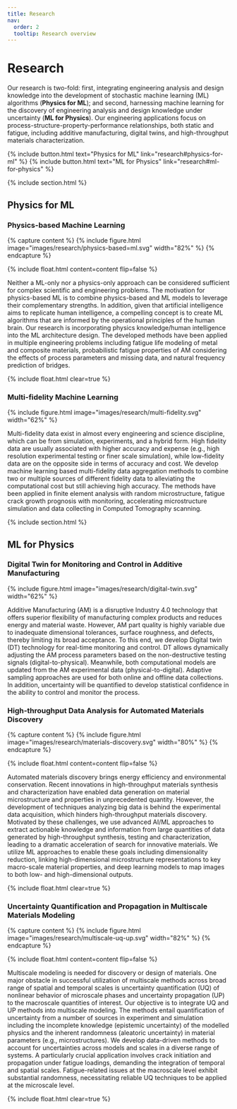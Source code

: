 ```yaml
---
title: Research
nav:
  order: 2
  tooltip: Research overview
---
```


# Research

Our research is two-fold: first, integrating engineering analysis and design knowledge into the development of stochastic machine learning (ML) algorithms (**Physics for ML**); and second, harnessing machine learning for the discovery of engineering analysis and design knowledge under uncertainty (**ML for Physics**). Our engineering applications focus on process-structure-property-performance relationships, both static and fatigue, including additive manufacturing, digital twins, and high-throughput materials characterization.

{% include button.html text="Physics for ML" link="research#physics-for-ml" %}
{% include button.html text="ML for Physics" link="research#ml-for-physics" %}


{% include section.html %}

## Physics for ML

### Physics-based Machine Learning
{% capture content %}
  {% 
    include figure.html
    image="images/research/physics-based=ml.svg"
    width="82%"
  %}
{% endcapture %}

{%
  include float.html
  content=content
  flip=false
%}

Neither a ML-only nor a physics-only approach can be considered sufficient for complex scientific and engineering problems. The motivation for physics-based ML is to combine physics-based and ML models to leverage their complementary strengths. In addition, given that artificial intelligence aims to replicate human intelligence, a compelling concept is to create ML algorithms that are informed by the operational principles of the human brain. Our research is incorporating physics knowledge/human intelligence into the ML architecture design. The developed methods have been applied in multiple engineering problems including fatigue life modeling of metal and composite materials, probabilistic fatigue properties of AM considering the effects of process parameters and missing data, and natural frequency prediction of bridges.

{% include float.html clear=true %}

### Multi-fidelity Machine Learning

{%
  include figure.html
  image="images/research/multi-fidelity.svg"
  width="62%"
%}

Multi-fidelity data exist in almost every engineering and science discipline, which can be from simulation, experiments, and a hybrid form. High fidelity data are usually associated with higher accuracy and expense (e.g., high resolution experimental testing or finer scale simulation), while low-fidelity data are on the opposite side in terms of accuracy and cost. We develop machine learning based multi-fidelity data aggregation methods to combine two or multiple sources of different fidelity data to alleviating the computational cost but still achieving high accuracy. The methods have been applied in finite element analysis with random microstructure, fatigue crack growth prognosis with monitoring, accelerating microstructure simulation and data collecting in Computed Tomography scanning.




{% include section.html %}

## ML for Physics

### Digital Twin for Monitoring and Control in Additive Manufacturing

{%
  include figure.html
  image="images/research/digital-twin.svg"
  width="62%"
%}

Additive Manufacturing (AM) is a disruptive Industry 4.0 technology that offers superior flexibility of manufacturing complex products and reduces energy and material waste. However, AM part quality is highly variable due to inadequate dimensional tolerances, surface roughness, and defects, thereby limiting its broad acceptance. To this end, we develop Digital twin (DT) technology for real-time monitoring and control. DT allows dynamically adjusting the AM process parameters based on the non-destructive testing signals (digital-to-physical). Meanwhile, both computational models are updated from the AM experimental data (physical-to-digital). Adaptive sampling approaches are used for both online and offline data collections. In addition, uncertainty will be quantified to develop statistical confidence in the ability to control and monitor the process.



### High-throughput Data Analysis for Automated Materials Discovery
{% capture content %}
  {% 
    include figure.html
    image="images/research/materials-discovery.svg"
    width="80%"
  %}
{% endcapture %}

{%
  include float.html
  content=content
  flip=false
%}

Automated materials discovery brings energy efficiency and environmental conservation. Recent innovations in high-throughput materials synthesis and characterization have enabled data generation on material microstructure and properties in unprecedented quantity. However, the development of techniques analyzing big data is behind the experimental data acquisition, which hinders high-throughput materials discovery. Motivated by these challenges, we use advanced AI/ML approaches to extract actionable knowledge and information from large quantities of data generated by high-throughput synthesis, testing and characterization, leading to a dramatic acceleration of search for innovative materials. We utilize ML approaches to enable these goals including dimensionality reduction, linking high-dimensional microstructure representations to key macro-scale material properties, and deep learning models to map images to both low- and high-dimensional outputs.

{% include float.html clear=true %}

### Uncertainty Quantification and Propagation in Multiscale Materials Modeling
{% capture content %}
  {% 
    include figure.html
    image="images/research/multiscale-uq-up.svg"
    width="82%"
  %}
{% endcapture %}

{%
  include float.html
  content=content
  flip=false
%}

Multiscale modeling is needed for discovery or design of materials. One major obstacle in successful utilization of multiscale methods across broad range of spatial and temporal scales is uncertainty quantification (UQ) of nonlinear behavior of microscale phases and uncertainty propagation (UP) to the macroscale quantities of interest. Our objective is to integrate UQ and UP methods into multiscale modeling. The methods entail quantification of uncertainty from a number of sources in experiment and simulation including the incomplete knowledge (epistemic uncertainty) of the modelled physics and the inherent randomness (aleatoric uncertainty) in material parameters (e.g., microstructures). We develop data-driven methods to account for uncertainties across models and scales in a diverse range of systems. A particularly crucial application involves crack initiation and propagation under fatigue loadings, demanding the integration of temporal and spatial scales. Fatigue-related issues at the macroscale level exhibit substantial randomness, necessitating reliable UQ techniques to be applied at the microscale level.

{% include float.html clear=true %}
